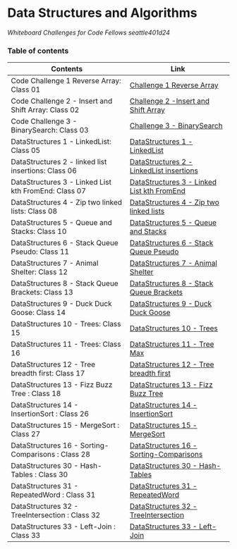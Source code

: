 # Data Structures and Algorithms 



*Whiteboard Challenges for Code Fellows seattle401d24*

### Table of contents


| Contents | Link |
| -------- | -------- |
| Code Challenge 1 Reverse Array: Class 01 | [Challenge 1 Reverse Array](https://github.com/Ody950/data-structures-and-algorithms/blob/main/README-CodeChallenges/README-CH1.md) |
| Code Challenge 2 - Insert and Shift Array: Class 02 | [Challenge 2 -Insert and Shift Array](https://github.com/Ody950/data-structures-and-algorithms/blob/main/README-CodeChallenges/README-CH2.md) |
| Code Challenge 3 - BinarySearch: Class 03 | [Challenge 3 - BinarySearch](https://github.com/Ody950/data-structures-and-algorithms/blob/main/README-CodeChallenges/README-CH3.md) |
| DataStructures 1 - LinkedList: Class 05 | [DataStructures 1 - LinkedList](https://github.com/Ody950/data-structures-and-algorithms/blob/main/README-DataStructures/LinkedList.md) |
| DataStructures 2 - linked list insertions: Class 06 | [DataStructures 2 - LinkedList insertions](https://github.com/Ody950/data-structures-and-algorithms/blob/main/README-DataStructures/LinkedListClass7.md) |
| DataStructures 3 - Linked List kth FromEnd: Class 07 | [DataStructures 3 - Linked List kth FromEnd](https://github.com/Ody950/data-structures-and-algorithms/blob/main/README-DataStructures/LinkedListKth.md) |
| DataStructures 4 - Zip two linked lists: Class 08 | [DataStructures 4 - Zip two linked lists](https://github.com/Ody950/data-structures-and-algorithms/blob/main/README-DataStructures/LinkedListZip.md) |
| DataStructures 5 - Queue and Stacks: Class 10 | [DataStructures 5 - Queue and Stacks](https://github.com/Ody950/data-structures-and-algorithms/blob/main/README-DataStructures/stack_and_queue.md) |
| DataStructures 6 - Stack Queue Pseudo: Class 11 | [DataStructures 6 - Stack Queue Pseudo](https://github.com/Ody950/data-structures-and-algorithms/blob/main/README-DataStructures/stack_queue_pseudo.md) |
| DataStructures 7 - Animal Shelter: Class 12 | [DataStructures 7 - Animal Shelter](https://github.com/Ody950/data-structures-and-algorithms/blob/main/README-DataStructures/stack-queue-animal-shelter.md) |
| DataStructures 8 - Stack Queue Brackets: Class 13 | [DataStructures 8 - Stack Queue Brackets](https://github.com/Ody950/data-structures-and-algorithms/blob/main/README-DataStructures/stack_queue_brackets.md) |
| DataStructures 9 - Duck Duck Goose: Class 14 | [DataStructures 9 - Duck Duck Goose](https://github.com/Ody950/data-structures-and-algorithms/blob/main/README-DataStructures/DuckDuckGoose.md) |
| DataStructures 10 - Trees: Class 15 | [DataStructures 10 - Trees](https://github.com/Ody950/data-structures-and-algorithms/blob/main/README-DataStructures/Trees.md) |
| DataStructures 11 - Trees: Class 16 | [DataStructures 11 - Tree Max](https://github.com/Ody950/data-structures-and-algorithms/blob/main/README-DataStructures/treeMax.md) |
| DataStructures 12 - Tree breadth first: Class 17 | [DataStructures 12 - Tree breadth first](https://github.com/Ody950/data-structures-and-algorithms/blob/main/README-DataStructures/BreadthFirst.md) |
| DataStructures 13 - Fizz Buzz Tree : Class 18 | [DataStructures 13 - Fizz Buzz Tree](https://github.com/Ody950/data-structures-and-algorithms/blob/main/README-DataStructures/FizzBuzzTree.md) |
| DataStructures 14 - InsertionSort : Class 26 | [DataStructures 14 - InsertionSort](https://github.com/Ody950/data-structures-and-algorithms/blob/main/README-DataStructures/InsertionSort.md) |
| DataStructures 15 - MergeSort : Class 27 | [DataStructures 15 - MergeSort](https://github.com/Ody950/data-structures-and-algorithms/blob/main/README-DataStructures/MergeSort.md) |
| DataStructures 16 - Sorting-Comparisons : Class 28 | [DataStructures 16 - Sorting-Comparisons](https://github.com/Ody950/data-structures-and-algorithms/blob/main/README-DataStructures/SortingComparisons.md) |
| DataStructures 30 - Hash-Tables : Class 30 | [DataStructures 30 - Hash-Tables](https://github.com/Ody950/data-structures-and-algorithms/blob/main/README-DataStructures/HashTables.md) |
| DataStructures 31 - RepeatedWord : Class 31 | [DataStructures 31 - RepeatedWord](https://github.com/Ody950/data-structures-and-algorithms/blob/main/README-DataStructures/RepeatedWord.md) |
| DataStructures 32 - TreeIntersection : Class 32 | [DataStructures 32 - TreeIntersection](https://github.com/Ody950/data-structures-and-algorithms/blob/main/README-DataStructures/TreeIntersection.md) |
| DataStructures 33 - Left-Join : Class 33 | [DataStructures 33 - Left-Join](https://github.com/Ody950/data-structures-and-algorithms/blob/main/README-DataStructures/Left-Join.md) |
